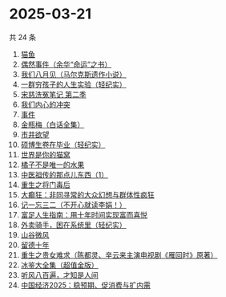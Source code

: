 # 2025-03-21

共 24 条

<!-- BEGIN WEREAD -->
<!-- 最后更新时间 2025-03-21 17:25:52 +0800 -->
1. [猫鱼](https://weread.qq.com/web/bookDetail/e2932ea0813ab9c1cg018af3)
1. [偶然事件（余华“命运”之书）](https://weread.qq.com/web/bookDetail/81a32510813ab9c42g013918)
1. [我们八月见（马尔克斯遗作小说）](https://weread.qq.com/web/bookDetail/9b7329e0813ab9c5fg01337c)
1. [一群穷孩子的人生实验（轻纪实）](https://weread.qq.com/web/bookDetail/88332a70813ab9c22g016fd8)
1. [宋慈洗冤笔记 第二季](https://weread.qq.com/web/bookDetail/07732ce0813ab9c2ag01157f)
1. [我们内心的冲突](https://weread.qq.com/web/bookDetail/5cf322f0813ab9b69g013443)
1. [事件](https://weread.qq.com/web/bookDetail/d1132fa0813ab9c2ag017b50)
1. [金瓶梅（白话全集）](https://weread.qq.com/web/bookDetail/b0b32130813ab9c34g016c1e)
1. [市井欲望](https://weread.qq.com/web/bookDetail/89f329c0813ab9be8g018f47)
1. [硕博生卷在毕业（轻纪实）](https://weread.qq.com/web/bookDetail/ee632080813ab9c3fg013f96)
1. [世界是你的猫窝](https://weread.qq.com/web/bookDetail/16f32300813ab9460g01200a)
1. [橘子不是唯一的水果](https://weread.qq.com/web/bookDetail/293326407169980c293f877)
1. [中医祖传的那点儿东西（1）](https://weread.qq.com/web/bookDetail/7e4329f05b94af7e4153604)
1. [重生之将门毒后](https://weread.qq.com/web/bookDetail/94a326c05b7e9794ace7299)
1. [大癫狂：非同寻常的大众幻想与群体性疯狂](https://weread.qq.com/web/bookDetail/bad32960813ab9b69g01553c)
1. [记一忘三二（不开心就读李娟！）](https://weread.qq.com/web/bookDetail/f1c321d0813ab6e60g0141c1)
1. [富足人生指南：用十年时间实现富而喜悦](https://weread.qq.com/web/bookDetail/1c832fa0813ab9bd6g015405)
1. [外卖骑手，困在系统里（轻纪实）](https://weread.qq.com/web/bookDetail/a0c323c0813ab9c32g0177c0)
1. [山谷微风](https://weread.qq.com/web/bookDetail/ef3327d0813ab9c1bg0120a3)
1. [留德十年](https://weread.qq.com/web/bookDetail/a9832c70813ab704eg015e88)
1. [重生之贵女难求（陈都灵、辛云来主演电视剧《雁回时》原著）](https://weread.qq.com/web/bookDetail/c7332ce0533fd8c73424907)
1. [冰鉴大全集（超值金版）](https://weread.qq.com/web/bookDetail/f9b3273054db7ff9b7cc5b4)
1. [听风八百遍，才知是人间](https://weread.qq.com/web/bookDetail/848325a0813ab849ag010245)
1. [中国经济2025：稳预期、促消费与扩内需](https://weread.qq.com/web/bookDetail/69032b80813ab9bf0g016c99)
<!-- END WEREAD -->